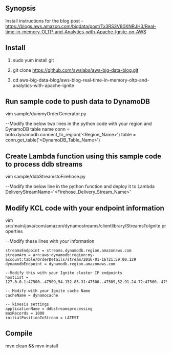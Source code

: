 ## Synopsis

Install instructions for the blog post - https://blogs.aws.amazon.com/bigdata/post/Tx3RS3V80XNRJH3/Real-time-in-memory-OLTP-and-Analytics-with-Apache-Ignite-on-AWS

## Install

1) sudo yum install git

2) git clone https://github.com/awslabs/aws-big-data-blog.git

3) cd aws-big-data-blog/aws-blog-real-time-in-memory-oltp-and-analytics-with-apache-ignite

## Run sample code to push data to DynamoDB

vim sample/dummyOrderGenerator.py

--Modify the below two lines in the python code with your region and DynamoDB table name 
conn = boto.dynamodb.connect_to_region('<Region_Name>')
table = conn.get_table('<DynamoDB_Table_Name>')

## Create Lambda function using this sample code to process ddb streams

vim sample/ddbStreamstoFirehose.py

--Modify the below line in the python function and deploy it to Lambda
DeliveryStreamName='<Firehose_Delivery_Stream_Name>'

## Modify KCL code with your endpoint information

vim src/main/java/com/amazon/dynamostreams/clientlibrary/StreamsToIgnite.properties

--Modify these lines with your information

```
streamsEndpoint = streams.dynamodb.region.amazonaws.com
streamArn = arn:aws:dynamodb:region:my-account:table/OrderDetails/stream/2016-01-16T21:59:00.129
dynamodbEndpoint = dynamodb.region.amazonaws.com

--Modify this with your Ignite cluster IP endpoints
hostList = 127.0.0.1:47500..47509,54.152.85.31:47500..47509,52.91.24.72:47500..47509

-- Modify with your Ignite cache Name
cacheName = dynamocache

-- kinesis settings
applicationName = ddbstreamsprocessing
maxRecords = 1000
initialPositionInStream = LATEST
```

## Compile
mvn clean && mvn install


